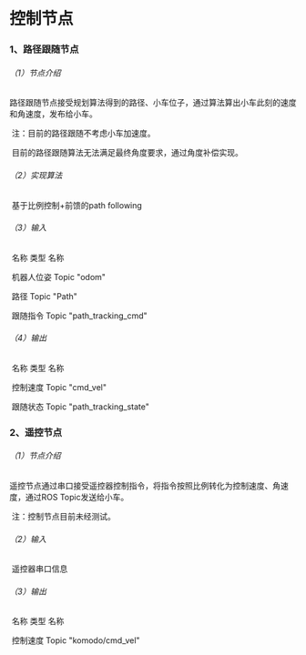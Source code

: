 # 控制节点

### 1、路径跟随节点

###### （1）节点介绍

​		路径跟随节点接受规划算法得到的路径、小车位子，通过算法算出小车此刻的速度和角速度，发布给小车。

​		注：目前的路径跟随不考虑小车加速度。

​				目前的路径跟随算法无法满足最终角度要求，通过角度补偿实现。

###### （2）实现算法 

​		 基于比例控制+前馈的path following

###### （3）输入

​			名称						类型							名称				

​		机器人位姿    			Topic  					"odom"

​			路径						Topic					  "Path"

​		 跟随指令				   Topic			"path_tracking_cmd"

###### （4）输出

​			名称						类型							名称				

​		控制速度				   Topic					   "cmd_vel"

​		跟随状态 				  Topic				"path_tracking_state"

### 2、遥控节点

###### （1）节点介绍

​		遥控节点通过串口接受遥控器控制指令，将指令按照比例转化为控制速度、角速度，通过ROS Topic发送给小车。

​		注：控制节点目前未经测试。

###### （2）输入

​		遥控器串口信息

###### （3）输出

​			名称						类型							名称				

​		控制速度					   Topic				"komodo/cmd_vel"





​		

​		